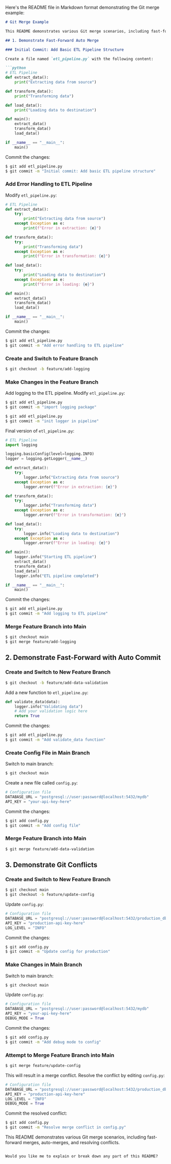 Here's the README file in Markdown format demonstrating the Git merge example:

```markdown
# Git Merge Example

This README demonstrates various Git merge scenarios, including fast-forward merges, auto-merges, and resolving conflicts.

## 1. Demonstrate Fast-Forward Auto Merge

### Initial Commit: Add Basic ETL Pipeline Structure

Create a file named `etl_pipeline.py` with the following content:

```python
# ETL Pipeline
def extract_data():
    print("Extracting data from source")

def transform_data():
    print("Transforming data")

def load_data():
    print("Loading data to destination")

def main():
    extract_data()
    transform_data()
    load_data()

if __name__ == "__main__":
    main()
```

Commit the changes:

```bash
$ git add etl_pipeline.py
$ git commit -m "Initial commit: Add basic ETL pipeline structure"
```

### Add Error Handling to ETL Pipeline

Modify `etl_pipeline.py`:

```python
# ETL Pipeline
def extract_data():
    try:
        print("Extracting data from source")
    except Exception as e:
        print(f"Error in extraction: {e}")

def transform_data():
    try:
        print("Transforming data")
    except Exception as e:
        print(f"Error in transformation: {e}")

def load_data():
    try:
        print("Loading data to destination")
    except Exception as e:
        print(f"Error in loading: {e}")

def main():
    extract_data()
    transform_data()
    load_data()

if __name__ == "__main__":
    main()
```

Commit the changes:

```bash
$ git add etl_pipeline.py
$ git commit -m "Add error handling to ETL pipeline"
```

### Create and Switch to Feature Branch

```bash
$ git checkout -b feature/add-logging
```

### Make Changes in the Feature Branch

Add logging to the ETL pipeline. Modify `etl_pipeline.py`:

```bash
$ git add etl_pipeline.py
$ git commit -m "import logging package"

$ git add etl_pipeline.py
$ git commit -m "init logger in pipeline"
```

Final version of `etl_pipeline.py`:

```python
# ETL Pipeline
import logging

logging.basicConfig(level=logging.INFO)
logger = logging.getLogger(__name__)

def extract_data():
    try:
        logger.info("Extracting data from source")
    except Exception as e:
        logger.error(f"Error in extraction: {e}")

def transform_data():
    try:
        logger.info("Transforming data")
    except Exception as e:
        logger.error(f"Error in transformation: {e}")

def load_data():
    try:
        logger.info("Loading data to destination")
    except Exception as e:
        logger.error(f"Error in loading: {e}")

def main():
    logger.info("Starting ETL pipeline")
    extract_data()
    transform_data()
    load_data()
    logger.info("ETL pipeline completed")

if __name__ == "__main__":
    main()
```

Commit the changes:

```bash
$ git add etl_pipeline.py
$ git commit -m "Add logging to ETL pipeline"
```

### Merge Feature Branch into Main

```bash
$ git checkout main
$ git merge feature/add-logging
```

## 2. Demonstrate Fast-Forward with Auto Commit

### Create and Switch to New Feature Branch

```bash
$ git checkout -b feature/add-data-validation
```

Add a new function to `etl_pipeline.py`:

```python
def validate_data(data):
    logger.info("Validating data")
    # Add your validation logic here
    return True
```

Commit the changes:

```bash
$ git add etl_pipeline.py
$ git commit -m "Add validate_data function"
```

### Create Config File in Main Branch

Switch to main branch:

```bash
$ git checkout main
```

Create a new file called `config.py`:

```python
# Configuration file
DATABASE_URL = "postgresql://user:password@localhost:5432/mydb"
API_KEY = "your-api-key-here"
```

Commit the changes:

```bash
$ git add config.py
$ git commit -m "Add config file"
```

### Merge Feature Branch into Main

```bash
$ git merge feature/add-data-validation
```

## 3. Demonstrate Git Conflicts

### Create and Switch to New Feature Branch

```bash
$ git checkout main
$ git checkout -b feature/update-config
```

Update `config.py`:

```python
# Configuration file
DATABASE_URL = "postgresql://user:password@localhost:5432/production_db"
API_KEY = "production-api-key-here"
LOG_LEVEL = "INFO"
```

Commit the changes:

```bash
$ git add config.py
$ git commit -m "Update config for production"
```

### Make Changes in Main Branch

Switch to main branch:

```bash
$ git checkout main
```

Update `config.py`:

```python
# Configuration file
DATABASE_URL = "postgresql://user:password@localhost:5432/mydb"
API_KEY = "your-api-key-here"
DEBUG_MODE = True
```

Commit the changes:

```bash
$ git add config.py
$ git commit -m "Add debug mode to config"
```

### Attempt to Merge Feature Branch into Main

```bash
$ git merge feature/update-config
```

This will result in a merge conflict. Resolve the conflict by editing `config.py`:

```python
# Configuration file
DATABASE_URL = "postgresql://user:password@localhost:5432/production_db"
API_KEY = "production-api-key-here"
LOG_LEVEL = "INFO"
DEBUG_MODE = True
```

Commit the resolved conflict:

```bash
$ git add config.py
$ git commit -m "Resolve merge conflict in config.py"
```

This README demonstrates various Git merge scenarios, including fast-forward merges, auto-merges, and resolving conflicts.
```

Would you like me to explain or break down any part of this README?